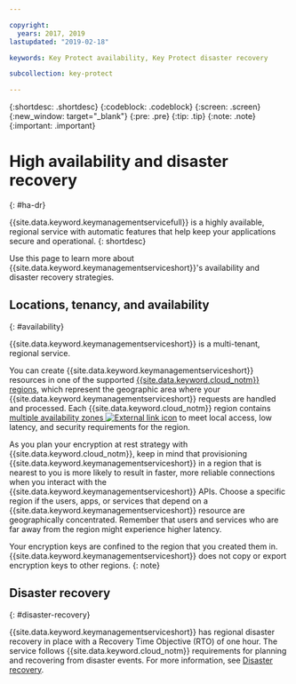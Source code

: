 ```yaml
---

copyright:
  years: 2017, 2019
lastupdated: "2019-02-18"

keywords: Key Protect availability, Key Protect disaster recovery

subcollection: key-protect

---
```


{:shortdesc: .shortdesc}
{:codeblock: .codeblock}
{:screen: .screen}
{:new_window: target="_blank"}
{:pre: .pre}
{:tip: .tip}
{:note: .note}
{:important: .important}

# High availability and disaster recovery
{: #ha-dr}

{{site.data.keyword.keymanagementservicefull}} is a highly available, regional service with automatic features that help keep your applications secure and operational.
{: shortdesc}

Use this page to learn more about {{site.data.keyword.keymanagementserviceshort}}'s availability and disaster recovery strategies.

## Locations, tenancy, and availability
{: #availability}

{{site.data.keyword.keymanagementserviceshort}} is a multi-tenant, regional service. 

You can create {{site.data.keyword.keymanagementserviceshort}} resources in one of the supported [{{site.data.keyword.cloud_notm}} regions](/docs/services/key-protect/regions.html), which represent the geographic area where your {{site.data.keyword.keymanagementserviceshort}} requests are handled and processed. Each {{site.data.keyword.cloud_notm}} region contains [multiple availability zones ![External link icon](../../icons/launch-glyph.svg "External link icon")](https://www.ibm.com/blogs/bluemix/2018/06/expansion-availability-zones-global-regions/) to meet local access, low latency, and security requirements for the region.

As you plan your encryption at rest strategy with {{site.data.keyword.cloud_notm}}, keep in mind that provisioning {{site.data.keyword.keymanagementserviceshort}} in a region that is nearest to you is more likely to result in faster, more reliable connections when you interact with the {{site.data.keyword.keymanagementserviceshort}} APIs. Choose a specific region if the users, apps, or services that depend on a {{site.data.keyword.keymanagementserviceshort}} resource are geographically concentrated. Remember that users and services who are far away from the region might experience higher latency. 

Your encryption keys are confined to the region that you created them in. {{site.data.keyword.keymanagementserviceshort}} does not copy or export encryption keys to other regions.
{: note}

## Disaster recovery
{: #disaster-recovery}

{{site.data.keyword.keymanagementserviceshort}} has regional disaster recovery in place with a Recovery Time Objective (RTO) of one hour. The service follows {{site.data.keyword.cloud_notm}} requirements for planning and recovering from disaster events. For more information, see [Disaster recovery](/docs/overview/zero_downtime.html#disaster-recovery).


